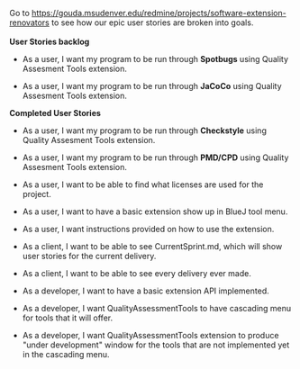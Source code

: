 Go to https://gouda.msudenver.edu/redmine/projects/software-extension-renovators to see how our epic user stories are broken into goals.<br /><br />
**User Stories backlog** <br />
 
* As a user, I want my program to be run through <B>Spotbugs</B> using Quality Assesment Tools extension.<br />
  
* As a user, I want my program to be run through <B>JaCoCo</B> using Quality Assesment Tools extension.<br /> 

**Completed User Stories**

* As a user, I want my program to be run through <B>Checkstyle</B> using Quality Assesment Tools extension.<br />

* As a user, I want my program to be run through <B>PMD/CPD</B> using Quality Assesment Tools extension.<br />

* As a user, I want to be able to find what licenses are used for the project.<br />

* As a user, I want to have a basic extension show up in BlueJ tool menu.<br />

* As a user, I want instructions provided on how to use the extension.<br />

* As a client, I want to be able to see CurrentSprint.md, which will show user stories for the current delivery.<br />

* As a client, I want to be able to see every delivery ever made.<br />

* As a developer, I want to have a basic extension API implemented.<br />

* As a developer, I want QualityAssessmentTools to have cascading menu for tools that it will offer.<br />

* As a developer, I want QualityAssessmentTools extension to produce "under development" window for the tools that are not implemented yet in the cascading menu.<br />
